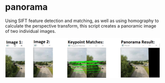 # panorama

Using SIFT feature detection and matching, as well as using homography to calculate the perspective transform, this script creates a panoramic image of two individual images. 

![alt text](panoramaResult.jpg "Panorama")
